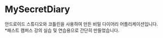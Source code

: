 # MySecretDiary
안드로이드 스튜디오와 코틀린을 사용하여 만든 비밀 다이어리 어플리케이션입니다.
<br>
*패스트 캠퍼스 강의 실습 및 연습용으로 간단히 만들었습니다.

